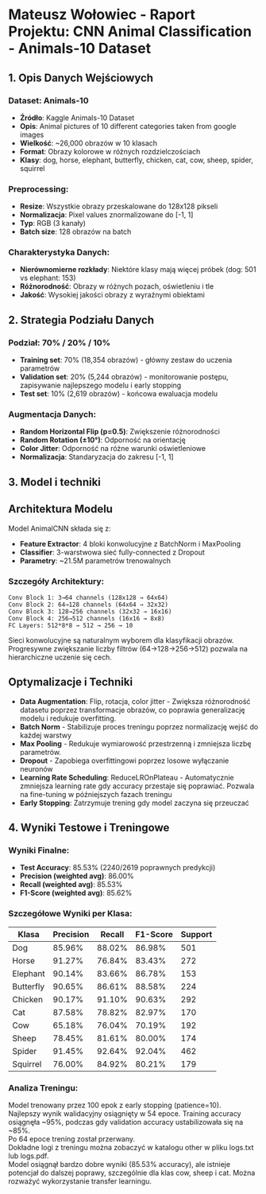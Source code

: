 # Mateusz Wołowiec - Raport Projektu: CNN Animal Classification - Animals-10 Dataset

## 1. Opis Danych Wejściowych

### Dataset: Animals-10
- **Źródło**: Kaggle Animals-10 Dataset
- **Opis**: Animal pictures of 10 different categories taken from google images
- **Wielkość**: ~26,000 obrazów w 10 klasach
- **Format**: Obrazy kolorowe w różnych rozdzielczościach
- **Klasy**: dog, horse, elephant, butterfly, chicken, cat, cow, sheep, spider, squirrel

### Preprocessing:
- **Resize**: Wszystkie obrazy przeskalowane do 128x128 pikseli
- **Normalizacja**: Pixel values znormalizowane do [-1, 1]
- **Typ**: RGB (3 kanały)
- **Batch size**: 128 obrazów na batch

### Charakterystyka Danych:
- **Nierównomierne rozkłady**: Niektóre klasy mają więcej próbek (dog: 501 vs elephant: 153)
- **Różnorodność**: Obrazy w różnych pozach, oświetleniu i tle
- **Jakość**: Wysokiej jakości obrazy z wyraźnymi obiektami

## 2. Strategia Podziału Danych

### Podział: 70% / 20% / 10%
- **Training set**: 70% (18,354 obrazów) - główny zestaw do uczenia parametrów
- **Validation set**: 20% (5,244 obrazów) - monitorowanie postępu, zapisywanie najlepszego modelu i early stopping
- **Test set**: 10% (2,619 obrazów) - końcowa ewaluacja modelu

### Augmentacja Danych:
- **Random Horizontal Flip (p=0.5)**: Zwiększenie różnorodności
- **Random Rotation (±10°)**: Odporność na orientację 
- **Color Jitter**: Odporność na różne warunki oświetleniowe
- **Normalizacja**: Standaryzacja do zakresu [-1, 1]

## 3. Model i techniki

## Architektura Modelu

Model AnimalCNN składa się z:
- **Feature Extractor**: 4 bloki konwolucyjne z BatchNorm i MaxPooling
- **Classifier**: 3-warstwowa sieć fully-connected z Dropout
- **Parametry**: ~21.5M parametrów trenowalnych

### Szczegóły Architektury:
```
Conv Block 1: 3→64 channels (128x128 → 64x64)
Conv Block 2: 64→128 channels (64x64 → 32x32)  
Conv Block 3: 128→256 channels (32x32 → 16x16)
Conv Block 4: 256→512 channels (16x16 → 8x8)
FC Layers: 512*8*8 → 512 → 256 → 10
```  
Sieci konwolucyjne są naturalnym wyborem dla klasyfikacji obrazów. Progresywne zwiększanie liczby filtrów (64→128→256→512) pozwala na hierarchiczne uczenie się cech.

## Optymalizacje i Techniki

- **Data Augmentation**: Flip, rotacja, color jitter - Zwiększa różnorodność datasetu poprzez transformacje obrazów, co poprawia generalizację modelu i redukuje overfitting.
- **Batch Norm** - Stabilizuje proces treningu poprzez normalizację wejść do każdej warstwy
- **Max Pooling** - Redukuje wymiarowość przestrzenną i zmniejsza liczbę parametrów.
- **Dropout** - Zapobiega overfittingowi poprzez losowe wyłączanie neuronów
- **Learning Rate Scheduling**: ReduceLROnPlateau - Automatycznie zmniejsza learning rate gdy accuracy przestaje się poprawiać. Pozwala na fine-tuning w późniejszych fazach treningu
- **Early Stopping**: Zatrzymuje trening gdy model zaczyna się przeuczać

## 4. Wyniki Testowe i Treningowe

### Wyniki Finalne:
- **Test Accuracy**: 85.53% (2240/2619 poprawnych predykcji)
- **Precision (weighted avg)**: 86.00%
- **Recall (weighted avg)**: 85.53%  
- **F1-Score (weighted avg)**: 85.62%

### Szczegółowe Wyniki per Klasa:
| Klasa | Precision | Recall | F1-Score | Support |
|-------|-----------|---------|----------|---------|
| Dog | 85.96% | 88.02% | 86.98% | 501 |
| Horse | 91.27% | 76.84% | 83.43% | 272 |
| Elephant | 90.14% | 83.66% | 86.78% | 153 |
| Butterfly | 90.65% | 86.61% | 88.58% | 224 |
| Chicken | 90.17% | 91.10% | 90.63% | 292 |
| Cat | 87.58% | 78.82% | 82.97% | 170 |
| Cow | 65.18% | 76.04% | 70.19% | 192 |
| Sheep | 78.45% | 81.61% | 80.00% | 174 |
| Spider | 91.45% | 92.64% | 92.04% | 462 |
| Squirrel | 76.00% | 84.92% | 80.21% | 179 |

### Analiza Treningu:
Model trenowany przez 100 epok z early stopping (patience=10).  
Najlepszy wynik walidacyjny osiągnięty w 54 epoce. Training accuracy osiągnęła ~95%, podczas gdy validation accuracy ustabilizowała się na ~85%.  
Po 64 epoce trening został przerwany.   
Dokładne logi z treningu można zobaczyć w katalogu other w pliku logs.txt lub logs.pdf.  
Model osiągnął bardzo dobre wyniki (85.53% accuracy), ale istnieje potencjał do dalszej poprawy, szczególnie dla klas cow, sheep i cat. Można rozważyć
wykorzystanie transfer learningu.
